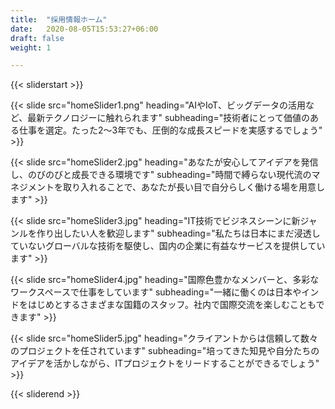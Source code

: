 ```yaml
---
title:  "採用情報ホーム"
date:   2020-08-05T15:53:27+06:00
draft: false
weight: 1

---
```

{{< sliderstart >}}

{{< slide src="homeSlider1.png" heading="AIやIoT、ビッグデータの活用など、最新テクノロジーに触れられます" subheading="技術者にとって価値のある仕事を選定。たった2～3年でも、圧倒的な成長スピードを実感するでしょう" >}}

{{< slide src="homeSlider2.jpg" heading="あなたが安心してアイデアを発信し、のびのびと成長できる環境です" subheading="時間で縛らない現代流のマネジメントを取り入れることで、あなたが長い目で自分らしく働ける場を用意します" >}}

{{< slide src="homeSlider3.jpg" heading="IT技術でビジネスシーンに新ジャンルを作り出したい人を歓迎します" subheading="私たちは日本にまだ浸透していないグローバルな技術を駆使し、国内の企業に有益なサービスを提供しています" >}}

{{< slide src="homeSlider4.jpg" heading="国際色豊かなメンバーと、多彩なワークスペースで仕事をしています" subheading="一緒に働くのは日本やインドをはじめとするさまざまな国籍のスタッフ。社内で国際交流を楽しむこともできます" >}}

{{< slide src="homeSlider5.jpg" heading="クライアントからは信頼して数々のプロジェクトを任されています" subheading="培ってきた知見や自分たちのアイデアを活かしながら、ITプロジェクトをリードすることができるでしょう" >}}

{{< sliderend >}}
